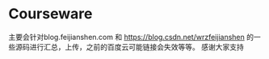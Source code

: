 # Courseware
主要会针对blog.feijianshen.com 和 https://blog.csdn.net/wrzfeijianshen 的一些源码进行汇总，上传，之前的百度云可能链接会失效等等。
感谢大家支持
